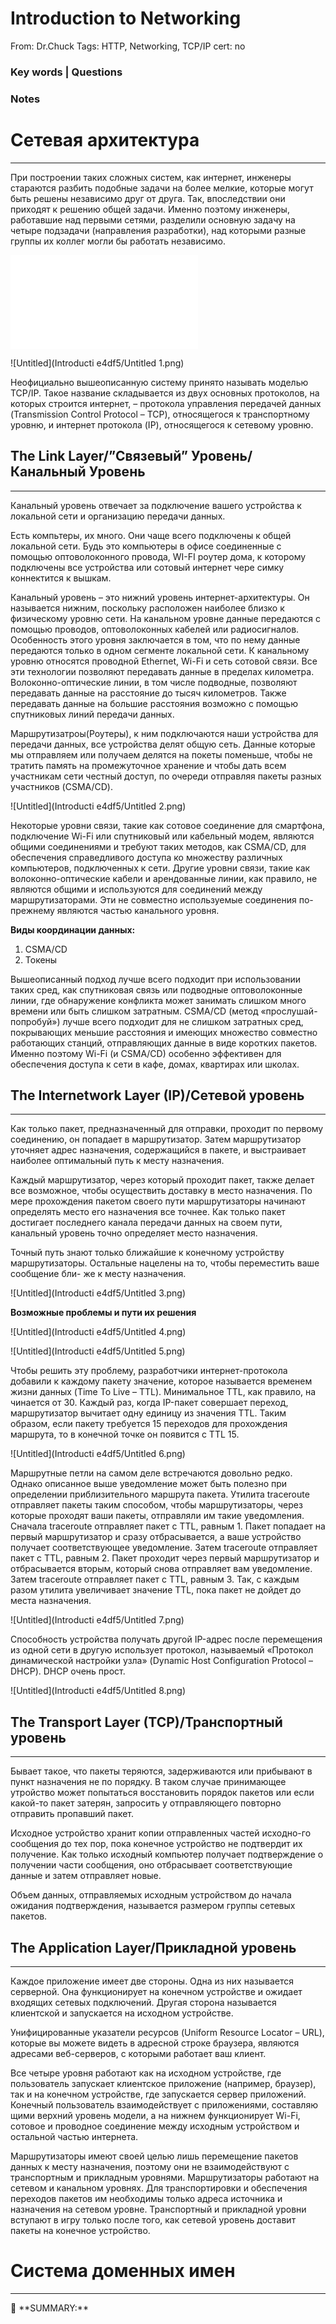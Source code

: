 # Introduction to Networking

From: Dr.Chuck
Tags: HTTP, Networking, TCP/IP
cert: no

### Key words | Questions

### Notes

# Сетевая архитектура

---

При построении таких сложных систем, как интернет, инженеры стараются разбить подобные задачи на более мелкие, которые могут быть решены независимо друг от друга. Так, впоследствии они приходят к решению общей задачи. Именно поэтому инженеры, работавшие над первыми сетями, разделили основную задачу на четыре подзадачи (направления разработки), над которыми разные группы их коллег могли бы работать независимо.

![](../../Финансы/Untitled.md)

![Untitled](Introducti e4df5/Untitled 1.png)

Неофициально вышеописанную систему принято называть моделью TCP/IP. Такое название складывается из двух основных протоколов, на которых строится интернет, – протокола управления передачей данных (Transmission Control Protocol – TCP), относящегося к транспортному уровню, и интернет протокола (IP), относящегося к сетевому уровню.

## The Link Layer/”Связевый” Уровень/Канальный Уровень

---

Канальный уровень отвечает за подключение вашего устройства к локальной сети и организацию передачи данных.

Есть компьтеры, их много. Они чаще всего подключены к общей локальной сети. Будь это компьютеры в офисе соединенные с помощью оптоволоконного провода, WI-FI роутер дома, к которому подключены все устройства или сотовый интернет чере симку коннектится к вышкам.

Канальный уровень – это нижний уровень интернет-архитектуры. Он называется нижним, поскольку расположен наиболее близко к физическому уровню сети. На канальном уровне данные передаются с помощью проводов, оптоволоконных кабелей или радиосигналов. Особенность этого уровня заключается в том, что по нему данные передаются только в одном сегменте локальной сети. К канальному уровню относятся проводной Ethernet, Wi-Fi и сеть сотовой связи. Все эти технологии позволяют передавать данные в пределах километра. Волоконно-оптические линии, в том числе подводные, позволяют передавать данные на расстояние до тысяч километров. Также передавать данные на большие расстояния возможно с помощью спутниковых линий передачи данных.

Маршрутизатроы(Роутеры), к ним подключаются наши устройства для передачи данных, все устройства делят общую сеть. Данные которые мы отправляем или получаем делятся на покеты поменьше, чтобы не тратить память на промежуточное хранение и чтобы дать всем участникам сети честный доступ, по очереди отправляя пакеты разных участников (CSMA/CD).

![Untitled](Introducti e4df5/Untitled 2.png)

Некоторые уровни связи, такие как сотовое соединение для смартфона, подключение Wi-Fi или спутниковый или кабельный модем, являются общими соединениями и требуют таких методов, как CSMA/CD, для обеспечения справедливого доступа ко множеству различных компьютеров, подключенных к сети. Другие уровни связи, такие как волоконно-оптические кабели и арендованные линии, как правило, не являются общими и используются для соединений между маршрутизаторами. Эти не совместно используемые соединения по-прежнему являются частью канального уровня.

**Виды координации данных:**

1. CSMA/CD
2. Токены

Вышеописанный подход лучше всего подходит при использовании таких сред, как спутниковая связь или подводные оптоволоконные линии, где обнаружение конфликта может занимать слишком много
времени или быть слишком затратным. CSMA/CD (метод «прослушай-попробуй») лучше всего подходит для не слишком затратных сред, покрывающих меньшие расстояния и имеющих множество сов­местно работающих станций, отправляющих данные в виде коротких пакетов. Именно поэтому Wi-Fi (и CSMA/CD) особенно эффективен для обеспечения доступа к сети в кафе, домах, квартирах или школах.

## The Internetwork Layer (IP)/Сетевой уровень

---

Как только пакет, предназначенный для отправки, проходит по первому соединению, он попадает в маршрутизатор. Затем маршрутизатор уточняет адрес назначения, содержащийся в пакете, и выстраивает наиболее оптимальный путь к месту назначения.

Каждый маршрутизатор, через который проходит пакет, также делает все возможное, чтобы осуществить доставку в место назначения. По мере прохождения пакетом своего пути маршрутизаторы начинают определять место его назначения все точнее. Как только пакет достигает последнего канала передачи данных на своем пути, канальный уровень точно определяет место назначения.

Точный путь знают только ближайшие к конечному устройству маршрутизаторы.
Остальные нацелены на то, чтобы переместить ваше сообщение бли-
же к месту назначения.

![Untitled](Introducti e4df5/Untitled 3.png)

**Возможные проблемы и пути их решения**

![Untitled](Introducti e4df5/Untitled 4.png)

![Untitled](Introducti e4df5/Untitled 5.png)

Чтобы решить эту проблему, разработчики интернет-протокола добавили к каждому пакету значение, которое называется временем жизни данных (Time To Live – TTL). Минимальное TTL, как правило, на
чинается от 30. Каждый раз, когда IP-пакет совершает переход, маршрутизатор вычитает одну единицу из значения TTL. Таким образом, если пакету требуется 15 переходов для прохождения маршрута, то в конечной точке он появится с TTL 15.

![Untitled](Introducti e4df5/Untitled 6.png)

Маршрутные петли на самом деле встречаются довольно редко. Однако описанное выше уведомление может быть полезно при определении приблизительного маршрута пакета. Утилита traceroute
отправляет пакеты таким способом, чтобы маршрутизаторы, через которые проходят ваши пакеты, отправляли им такие уведомления. Сначала traceroute отправляет пакет с TTL, равным 1. Пакет попадает на первый маршрутизатор и сразу отбрасывается, а ваше устройство получает соответствующее уведомление. Затем traceroute отправляет пакет с TTL, равным 2. Пакет проходит через первый маршрутизатор и отбрасывается вторым, который снова отправляет вам уведомление. Затем traceroute отправляет пакет с TTL, равным 3. Так, с каждым разом утилита увеличивает значение TTL, пока пакет не дойдет до места назначения.

![Untitled](Introducti e4df5/Untitled 7.png)

Способность устройства получать другой IP-адрес после перемещения из одной сети в другую использует протокол, называемый «Протокол динамической настройки узла» (Dynamic Host Configuration Protocol – DHCP). DHCP очень прост.

![Untitled](Introducti e4df5/Untitled 8.png)

## The Transport Layer (TCP)/Транспортный уровень

---

Бывает такое, что пакеты теряются, задерживаются или прибывают в пункт назначения не по порядку. В таком случае принимающее утройство может попытаться восстановить порядок пакетов или если какой-то пакет затерян, запросить у отправляющего повторно отправить пропавший пакет.

Исходное устройство хранит копии отправленных частей исходно-го сообщения до тех пор, пока конечное устройство не подтвердит их получение. Как только исходный компьютер получает подтверждение о получении части сообщения, оно отбрасывает соответствующие данные и затем отправляет новые.

Объем данных, отправляемых исходным устройством до начала ожидания подтверждения, называется размером группы сетевых пакетов.

## The Application Layer/Прикладной уровень

---

Каждое приложение имеет две стороны. Одна из них называется серверной. Она функционирует на конечном устройстве и ожидает входящих сетевых подключений. Другая сторона называется клиентской и запускается на исходном устройстве.

Унифицированные указатели ресурсов (Uniform Resource Locator – URL), которые вы можете видеть в адресной строке браузера, являются адресами веб-серверов, с которыми работает ваш клиент.

Все четыре уровня работают как на исходном устройстве, где пользователь запускает клиентское приложение (например, браузер), так и на конечном устройстве, где запускается сервер приложений. Конечный пользователь взаимодействует с приложениями, составляю щими верхний уровень модели, а на нижнем функционирует Wi-Fi, сотовое и проводное соединение между исходным устройством и остальной частью интернета. 

Маршрутизаторы имеют своей целью лишь перемещение пакетов данных к месту назначения, поэтому они не взаимодействуют с транспортным и прикладным уровнями. Маршрутизаторы работают на сетевом и канальном уровнях. Для транспортировки и обеспечения переходов пакетов им необходимы только адреса источника и назначения на сетевом уровне. Транспортный и прикладной уровни вступают в игру только после того, как сетевой уровень доставит пакеты на конечное устройство.

# Система доменных имен

---

<aside>
📌 **SUMMARY:**

</aside>